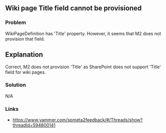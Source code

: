 ﻿---
Title: Wiki page Title field cannot be provisioned
Order: 1007
---

## Wiki page Title field cannot be provisioned

### Problem
WikiPageDefinition has 'Title' property. However, it seems that M2 does not provision that field.

## Explanation
Correct, M2 does not provision 'Title' as SharePoint does not support 'Title' field for wiki pages.

### Solution
N/A

### Links
* https://www.yammer.com/spmeta2feedback/#/Threads/show?threadId=594800141
